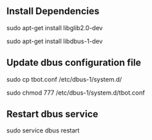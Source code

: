 ## Install Dependencies 
sudo apt-get install libglib2.0-dev

sudo apt-get install libdbus-1-dev

## Update dbus configuration file
sudo cp tbot.conf /etc/dbus-1/system.d/

sudo chmod 777 /etc/dbus-1/system.d/tbot.conf

## Restart dbus service
sudo service dbus restart
